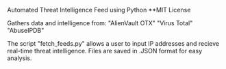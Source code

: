 Automated Threat Intelligence Feed using Python
**MIT License


Gathers data and intelligence from:
    "AlienVault OTX"
    "Virus Total"
    "AbuseIPDB"

The script "fetch_feeds.py" allows a user to input IP addresses and recieve real-time threat intelligence.  Files are saved in .JSON format for easy analysis.

